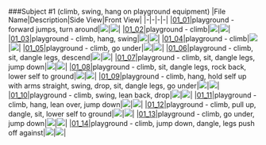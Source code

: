 ###Subject #1 (climb, swing, hang on playground equipment)
|File Name|Description|Side View|Front View|
|-|-|-|-|
|[01_01](https://github.com/Shriinivas/cmubvh/raw/main/Sequence-001-009/01/Data/01_01.zip)|playground - forward jumps, turn around|<img src="https://github.com/Shriinivas/cmubvhgifs/blob/main/Sequence-001-009/01/01_01_0.gif"/>|<img src="https://github.com/Shriinivas/cmubvhgifs/blob/main/Sequence-001-009/01/01_01_1.gif"/>|
|[01_02](https://github.com/Shriinivas/cmubvh/raw/main/Sequence-001-009/01/Data/01_02.zip)|playground - climb|<img src="https://github.com/Shriinivas/cmubvhgifs/blob/main/Sequence-001-009/01/01_02_0.gif"/>|<img src="https://github.com/Shriinivas/cmubvhgifs/blob/main/Sequence-001-009/01/01_02_1.gif"/>|
|[01_03](https://github.com/Shriinivas/cmubvh/raw/main/Sequence-001-009/01/Data/01_03.zip)|playground - climb, hang, swing|<img src="https://github.com/Shriinivas/cmubvhgifs/blob/main/Sequence-001-009/01/01_03_0.gif"/>|<img src="https://github.com/Shriinivas/cmubvhgifs/blob/main/Sequence-001-009/01/01_03_1.gif"/>|
|[01_04](https://github.com/Shriinivas/cmubvh/raw/main/Sequence-001-009/01/Data/01_04.zip)|playground - climb|<img src="https://github.com/Shriinivas/cmubvhgifs/blob/main/Sequence-001-009/01/01_04_0.gif"/>|<img src="https://github.com/Shriinivas/cmubvhgifs/blob/main/Sequence-001-009/01/01_04_1.gif"/>|
|[01_05](https://github.com/Shriinivas/cmubvh/raw/main/Sequence-001-009/01/Data/01_05.zip)|playground - climb, go under|<img src="https://github.com/Shriinivas/cmubvhgifs/blob/main/Sequence-001-009/01/01_05_0.gif"/>|<img src="https://github.com/Shriinivas/cmubvhgifs/blob/main/Sequence-001-009/01/01_05_1.gif"/>|
|[01_06](https://github.com/Shriinivas/cmubvh/raw/main/Sequence-001-009/01/Data/01_06.zip)|playground - climb, sit, dangle legs, descend|<img src="https://github.com/Shriinivas/cmubvhgifs/blob/main/Sequence-001-009/01/01_06_0.gif"/>|<img src="https://github.com/Shriinivas/cmubvhgifs/blob/main/Sequence-001-009/01/01_06_1.gif"/>|
|[01_07](https://github.com/Shriinivas/cmubvh/raw/main/Sequence-001-009/01/Data/01_07.zip)|playground - climb, sit, dangle legs, jump down|<img src="https://github.com/Shriinivas/cmubvhgifs/blob/main/Sequence-001-009/01/01_07_0.gif"/>|<img src="https://github.com/Shriinivas/cmubvhgifs/blob/main/Sequence-001-009/01/01_07_1.gif"/>|
|[01_08](https://github.com/Shriinivas/cmubvh/raw/main/Sequence-001-009/01/Data/01_08.zip)|playground - climb, sit, dangle legs, rock back, lower self to ground|<img src="https://github.com/Shriinivas/cmubvhgifs/blob/main/Sequence-001-009/01/01_08_0.gif"/>|<img src="https://github.com/Shriinivas/cmubvhgifs/blob/main/Sequence-001-009/01/01_08_1.gif"/>|
|[01_09](https://github.com/Shriinivas/cmubvh/raw/main/Sequence-001-009/01/Data/01_09.zip)|playground - climb, hang, hold self up with arms straight, swing, drop, sit, dangle legs, go under|<img src="https://github.com/Shriinivas/cmubvhgifs/blob/main/Sequence-001-009/01/01_09_0.gif"/>|<img src="https://github.com/Shriinivas/cmubvhgifs/blob/main/Sequence-001-009/01/01_09_1.gif"/>|
|[01_10](https://github.com/Shriinivas/cmubvh/raw/main/Sequence-001-009/01/Data/01_10.zip)|playground - climb, swing, lean back, drop|<img src="https://github.com/Shriinivas/cmubvhgifs/blob/main/Sequence-001-009/01/01_10_0.gif"/>|<img src="https://github.com/Shriinivas/cmubvhgifs/blob/main/Sequence-001-009/01/01_10_1.gif"/>|
|[01_11](https://github.com/Shriinivas/cmubvh/raw/main/Sequence-001-009/01/Data/01_11.zip)|playground - climb, hang, lean over, jump down|<img src="https://github.com/Shriinivas/cmubvhgifs/blob/main/Sequence-001-009/01/01_11_0.gif"/>|<img src="https://github.com/Shriinivas/cmubvhgifs/blob/main/Sequence-001-009/01/01_11_1.gif"/>|
|[01_12](https://github.com/Shriinivas/cmubvh/raw/main/Sequence-001-009/01/Data/01_12.zip)|playground - climb, pull up, dangle, sit, lower self to ground|<img src="https://github.com/Shriinivas/cmubvhgifs/blob/main/Sequence-001-009/01/01_12_0.gif"/>|<img src="https://github.com/Shriinivas/cmubvhgifs/blob/main/Sequence-001-009/01/01_12_1.gif"/>|
|[01_13](https://github.com/Shriinivas/cmubvh/raw/main/Sequence-001-009/01/Data/01_13.zip)|playground - climb, go under, jump down|<img src="https://github.com/Shriinivas/cmubvhgifs/blob/main/Sequence-001-009/01/01_13_0.gif"/>|<img src="https://github.com/Shriinivas/cmubvhgifs/blob/main/Sequence-001-009/01/01_13_1.gif"/>|
|[01_14](https://github.com/Shriinivas/cmubvh/raw/main/Sequence-001-009/01/Data/01_14.zip)|playground - climb, jump down, dangle, legs push off against|<img src="https://github.com/Shriinivas/cmubvhgifs/blob/main/Sequence-001-009/01/01_14_0.gif"/>|<img src="https://github.com/Shriinivas/cmubvhgifs/blob/main/Sequence-001-009/01/01_14_1.gif"/>|
